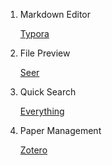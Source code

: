 1. Markdown Editor

   [Typora](https://typora.io/)

2. File Preview

   [Seer](http://1218.io/)

3. Quick Search

   [Everything](https://www.voidtools.com/)

4. Paper Management

   [Zotero](https://www.zotero.org/)